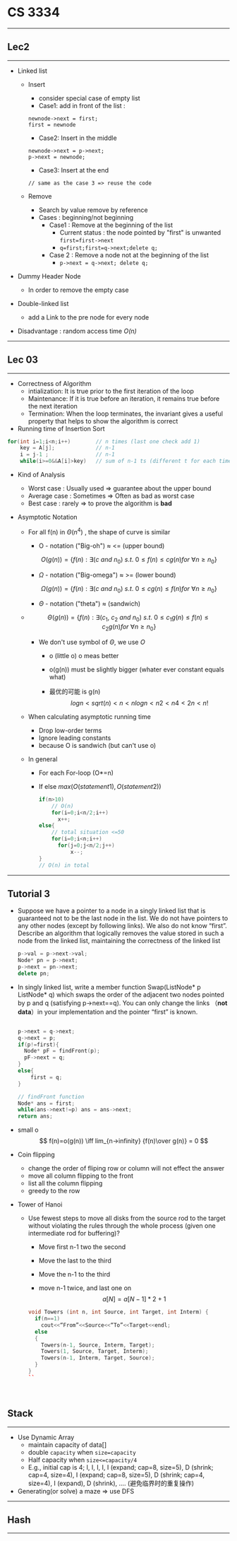 # CS 3334

---------

## Lec2

---------

* Linked list

  * Insert

    * consider special case of empty list
    * Case1: add in front of the list : 

    ```
    newnode->next = first;
    first = newnode
    ```

    * Case2: Insert in the middle

    ```
    newnode->next = p->next;
    p->next = newnode;
    ```

    * Case3: Insert at the end

    ```
    // same as the case 3 => reuse the code
    ```

  * Remove

    * Search by value remove by reference
    * Cases : beginning/not beginning
      * Case1 : Remove at the beginning of the list
        * Current status : the node pointed by "first" is unwanted ```first=first->next``` 
        * ```q=first;first=q->next;delete q;```
      * Case 2 : Remove a node not at the beginning of the list
        * ```p->next = q->next; delete q;```

* Dummy Header Node

  * In order to remove the empty case

* Double-linked list

  * add a Link to the pre node for every node

* Disadvantage : random access time *O(n)* 

---------

## Lec 03

---------

* Correctness of Algorithm 
  * intialization: It is true prior to the first iteration of the loop 
  * Maintenance:  If it is true before an iteration, it remains true before the next iteration 
  * Termination:  When the loop terminates, the invariant gives a useful property that helps to show the algorithm is correct 
* Running time of Insertion Sort

```c++
for(int i=1;i<n;i++)		// n times (last one check add 1)
	key = A[j];				// n-1
	i = j-1	;				// n-1
    while(i>=0&&A[i]>key)	// sum of n-1 ts (different t for each time)
```

* Kind of Analysis

  * Worst case : Usually used => guarantee about the upper bound
  * Average case : Sometimes => Often as bad as worst case
  * Best case : rarely => to prove the algorithm is **bad**

* Asymptotic Notation

  * For all f(n) in $\Theta (n^4)$ , the shape of curve is similar

    * O - notation ("Big-oh") $\approx$ <= (upper bound)

    $$
    O(g(n))=\{f(n):\exists (c\ and\ n_0)\ s.t.\ 0 \leq f(n) \leq cg(n)for\ \forall n \geq n_0\}
    $$

    * $\Omega$ - notation ("Big-omega") $\approx$ >= (lower bound)

    $$
    \Omega(g(n))=\{f(n):\exists (c\ and\ n_0)\ s.t.\ 0 \leq cg(n) \leq f(n) for\ \forall n \geq n_0\}
    $$

    * $\Theta$ - notation ("theta") $\approx$ (sandwich)

  * $$
    \Theta(g(n))=\{f(n):\exists (c_1,\ c_2\ and\ n_0)\ s.t.\ 0 \leq c_1g(n) \leq f(n) \leq c_2g(n) for\ \forall n \geq n_0\}
    $$

    * We don't use symbol of $\Theta$, we use *O* 

      * o (little o) o meas better

      * o(g(n)) must be slightly bigger (whater ever constant equals what)

      * 最优的可能 is g(n)
        $$
        logn<sqrt(n)<n<nlogn<n2 <n4 <2n <n!
        $$

  * When calculating asymptotic running time

    - Drop low-order terms
    - Ignore leading constants 
    - because O is sandwich (but can't use o)

  * In general

    * For each For-loop (O*=n)

    * If else $max(O(statement1),O(statement2))$

      ```c++
      if(n>10)
          // O(n)
          for(i=0;i<n/2;i++)
          	x++;
      else{
          // total situation <=50
          for(i=0;i<n;i++)
          	for(j=0;j<n/2;j++)
          		x--;
      }
      // O(n) in total
      ```

--------

## Tutorial 3

* Suppose we have a pointer to a node in a singly linked list that is guaranteed not to be the last  node in the list. We do not have pointers to any other nodes (except by following links). We also  do not know “first”. Describe an algorithm that logically removes the value stored in such a node  from the linked list, maintaining the correctness of the linked list

  ```C++
  p->val = p->next->val;
  Node* pn = p->next;
  p->next = pn->next;
  delete pn;
  ```

* In singly linked list, write a member function Swap(ListNode* p ListNode* q) which swaps the  order of the adjacent two nodes pointed by p and q (satisfying p->next==q). You can only change  the links （**not data**）in your implementation and the pointer “first” is known.

  ```C++
  
  p->next = q->next;
  q->next = p;
  if(p!=first){
  	Node* pF = findFront(p);
  	pF->next = q;
  }
  else{
      first = q;
  }
  
  // findFront function
  Node* ans = first;
  while(ans->next!=p) ans = ans->next;
  return ans;
  ```

* small o
  $$
  f(n)=o(g(n)) \iff lim_{n->infinity} {f(n)\over g(n)} = 0
  $$

* Coin flipping

  * change the order of fliping row or column will not effect the answer
  * move all column flipping to the front
  * list all the column flipping
  * greedy to the row

* Tower of Hanoi

  * Use fewest steps to move all disks from the source rod to the target without violating the rules through the whole process (given one intermediate rod for buffering)? 

    * Move first n-1 two the second 

    * Move the last to the third

    * Move the n-1 to the third

    * move n-1 twice, and last one on
      $$
      a[N]=a[N-1]*2+1
      $$




    ```c++
    void Towers (int n, int Source, int Target, int Interm) { 
      if(n==1)
    	cout<<“From”<<Source<<“To”<<Target<<endl; 
      else
      { 
        Towers(n-1, Source, Interm, Target);
    	Towers(1, Source, Target, Interm);
    	Towers(n-1, Interm, Target, Source); 
      }
    }
    ``


​    

## Stack

------

* Use Dynamic Array
  * maintain capacity of data[]
  * double ```capacity``` when ```size=capacity```
  * Half capacity when ``size<=capacity/4``
  * E.g., initial cap is 4; I, I, I, I, I (expand; cap=8, size=5), D (shrink; cap=4, size=4), I (expand; cap=8, size=5), D (shrink; cap=4, size=4), I (expand), D (shrink), .... (避免临界时的重复操作)
* Generating(or solve) a maze => use DFS

----------

## Hash

-----------

